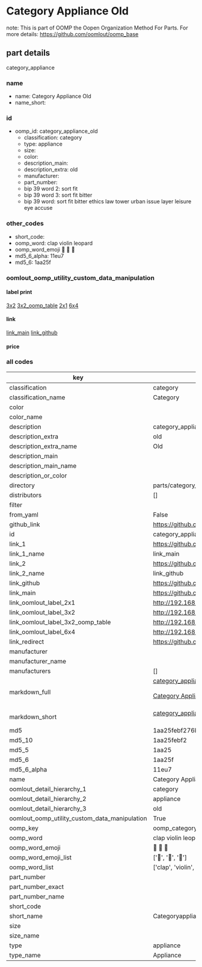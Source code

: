 # Category Appliance Old  

note: This is part of OOMP the Oopen Organization Method For Parts. For more details: https://github.com/oomlout/oomp_base

##  part details
  



category_appliance



### name
* name: Category Appliance Old
* name_short: 
### id
* oomp_id: category_appliance_old
  * classification: category
  * type: appliance
  * size: 
  * color: 
  * description_main: 
  * description_extra: old
  * manufacturer: 
  * part_number: 
  * bip 39 word 2: sort fit
  * bip 39 word 3: sort fit bitter
  * bip 39 word: sort fit bitter ethics law tower urban issue layer leisure eye accuse

### other_codes
* short_code: 
* oomp_word: clap violin leopard
* oomp_word_emoji :clap: :violin: :leopard:
* md5_6_alpha: 11eu7
* md5_6: 1aa25f






### oomlout_oomp_utility_custom_data_manipulation
#### label print
[3x2](http://192.168.1.245:1112/?label=oomp%2011eu7)
[3x2_oomp_table](http://192.168.1.108:1112/?label=oomp%2011eu7)
[2x1](http://192.168.1.242:1112/?label=oomp%2011eu7)
[6x4](http://192.168.1.55:1112/?label=oomp%2011eu7)    

#### link

[link_main](https://github.com/oomlout/oomlout_oomp_version_1_messy/tree/main/parts/category_appliance_old) [link_github](https://github.com/oomlout/oomlout_oomp_version_1_messy/tree/main/parts/category_appliance_old)                             

#### price







### all codes 
| key | value |  
| --- | --- |  
| classification | category |  
| classification_name | Category |  
| color |  |  
| color_name |  |  
| description | category_appliance |  
| description_extra | old |  
| description_extra_name | Old |  
| description_main |  |  
| description_main_name |  |  
| description_or_color |   |  
| directory | parts/category_appliance_old |  
| distributors | [] |  
| filter |  |  
| from_yaml | False |  
| github_link | https://github.com/oomlout/oomlout_oomp_part_src/tree/main/parts/category_appliance_old |  
| id | category_appliance_old |  
| link_1 | https://github.com/oomlout/oomlout_oomp_version_1_messy/tree/main/parts/category_appliance_old |  
| link_1_name | link_main |  
| link_2 | https://github.com/oomlout/oomlout_oomp_version_1_messy/tree/main/parts/category_appliance_old |  
| link_2_name | link_github |  
| link_github | https://github.com/oomlout/oomlout_oomp_version_1_messy/tree/main/parts/category_appliance_old |  
| link_main | https://github.com/oomlout/oomlout_oomp_version_1_messy/tree/main/parts/category_appliance_old |  
| link_oomlout_label_2x1 | http://192.168.1.242:1112/?label=oomp%2011eu7 |  
| link_oomlout_label_3x2 | http://192.168.1.245:1112/?label=oomp%2011eu7 |  
| link_oomlout_label_3x2_oomp_table | http://192.168.1.108:1112/?label=oomp%2011eu7 |  
| link_oomlout_label_6x4 | http://192.168.1.55:1112/?label=oomp%2011eu7 |  
| link_redirect | https://github.com/oomlout/oomlout_oomp_version_1_messy/tree/main/parts/category_appliance_old |  
| manufacturer |  |  
| manufacturer_name |  |  
| manufacturers | [] |  
| markdown_full | [category_appliance_old](none)<br>[](none)<br>[Category Appliance Old](none)<br><br> |  
| markdown_short | [category_appliance_old](none)<br><br> |  
| md5 | 1aa25febf276bdeb98bef4da2d95f67c |  
| md5_10 | 1aa25febf2 |  
| md5_5 | 1aa25 |  
| md5_6 | 1aa25f |  
| md5_6_alpha | 11eu7 |  
| name | Category Appliance Old |  
| oomlout_detail_hierarchy_1 | category |  
| oomlout_detail_hierarchy_2 | appliance |  
| oomlout_detail_hierarchy_3 | old |  
| oomlout_oomp_utility_custom_data_manipulation | True |  
| oomp_key | oomp_category_appliance_old |  
| oomp_word | clap violin leopard |  
| oomp_word_emoji | :clap: :violin: :leopard: |  
| oomp_word_emoji_list | [':clap:', ':violin:', ':leopard:'] |  
| oomp_word_list | ['clap', 'violin', 'leopard'] |  
| part_number |  |  
| part_number_exact |  |  
| part_number_name |  |  
| short_code |  |  
| short_name | Categoryappliance |  
| size |  |  
| size_name |  |  
| type | appliance |  
| type_name | Appliance |  
